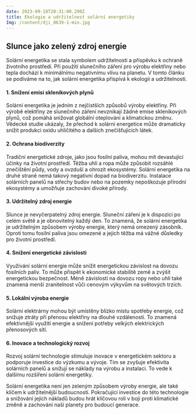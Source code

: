 ```yaml
---
date: 2023-09-18T20:31:00.290Z
title: Ekologie a udržitelnost solární energetiky
Img: /content/dji_0639-1-min.jpg
---
```

## Slunce jako zelený zdroj energie



Solární energetika se stala symbolem udržitelnosti a příspěvku k ochraně životního prostředí. Při použití slunečního záření pro výrobu elektřiny nebo tepla dochází k minimálnímu negativnímu vlivu na planetu. V tomto článku se podíváme na to, jak solární energetika přispívá k ekologii a udržitelnosti.



#### 1. Snížení emisí skleníkových plynů



Solární energetika je jedním z nejčistších způsobů výroby elektřiny. Při výrobě elektřiny ze slunečního záření nevznikají žádné emise skleníkových plynů, což pomáhá snižovat globální oteplování a klimatickou změnu. Vědecké studie ukázaly, že přechod k solární energetice může dramaticky snížit produkci oxidu uhličitého a dalších znečišťujících látek.



#### 2. Ochrana biodiverzity



Tradiční energetické zdroje, jako jsou fosilní paliva, mohou mít devastující účinky na životní prostředí. Těžba uhlí a ropa může způsobit rozsáhlé znečištění půdy, vody a ovzduší a ohrozit ekosystémy. Solární energetika na druhé straně nemá takový negativní dopad na biodiverzitu. Instalace solárních panelů na střechy budov nebo na pozemky nepoškozuje přírodní ekosystémy a umožňuje zachování divoké přírody.

#### 3. Udržitelný zdroj energie



Slunce je nevyčerpatelný zdroj energie. Sluneční záření je k dispozici po celém světě a je obnovitelný každý den. To znamená, že solární energetika je udržitelným způsobem výroby energie, který nemá omezený zásobník. Oproti tomu fosilní paliva jsou omezené a jejich těžba má vážné důsledky pro životní prostředí.



#### 4. Snížení energetické závislosti



Využívání solární energie může snížit energetickou závislost na dovozu fosilních paliv. To může přispět k ekonomické stabilitě země a zvýšit energetickou bezpečnost. Méně závislosti na dovozu ropy nebo uhlí také znamená menší zranitelnost vůči cenovým výkyvům na světových trzích.



#### 5. Lokální výroba energie



Solární elektrárny mohou být umístěny blízko místu spotřeby energie, což snižuje ztráty při přenosu elektřiny na dlouhé vzdálenosti. To znamená efektivnější využití energie a snížení potřeby velkých elektrických přenosových sítí.



#### 6. Inovace a technologický rozvoj



Rozvoj solární technologie stimuluje inovace v energetickém sektoru a podporuje investice do výzkumu a vývoje. Tím se zvyšuje efektivita solárních panelů a snižují se náklady na výrobu a instalaci. To vede k dalšímu rozšíření solární energetiky.



Solární energetika není jen zeleným způsobem výroby energie, ale také klíčem k udržitelnější budoucnosti. Pokračující investice do této technologie a snižování jejích nákladů budou hrát klíčovou roli v boji proti klimatické změně a zachování naší planety pro budoucí generace.